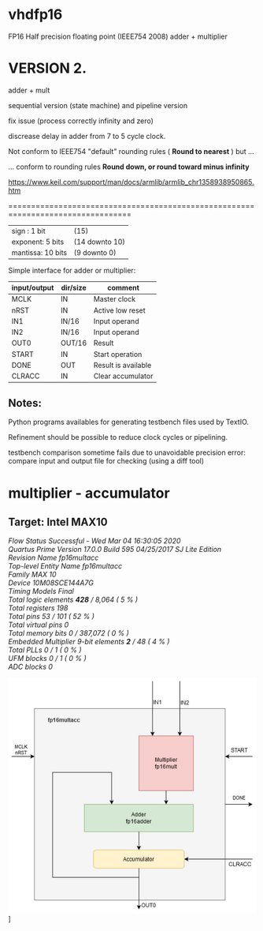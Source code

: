 # vhdfp16
FP16 Half precision floating point (IEEE754 2008) adder + multiplier

# VERSION 2.

adder + mult

sequential version (state machine) and pipeline version

fix issue (process correctly infinity and zero)

discrease delay in adder from 7 to 5 cycle clock.

Not conform to IEEE754 "default" rounding rules ( **Round to nearest** ) but ...

... conform to rounding rules **Round down, or round toward minus infinity**

https://www.keil.com/support/man/docs/armlib/armlib_chr1358938950865.htm

=================================================================================

|                   |                |
| ----------------- | -------------- |
| sign : 1 bit      |  (15)          |
| exponent: 5 bits  | (14 downto 10) |
| mantissa: 10 bits | (9 downto 0)   |

Simple interface for adder or multiplier:

| input/output |  dir/size | comment             |
| -------------| ---------- | ------------------- |
| MCLK | IN | Master clock |
| nRST | IN | Active low reset |
| IN1  | IN/16 | Input operand |
| IN2  | IN/16 | Input operand |
| OUT0 | OUT/16 | Result |
| START | IN | Start operation |
| DONE | OUT | Result is available |
| CLRACC | IN | Clear accumulator |

Notes: 
-----
Python programs availables for generating testbench files used by TextIO.

Refinement should be possible to reduce clock cycles or pipelining.

testbench comparison sometime fails due to unavoidable precision error:
compare input and output file for checking (using a diff tool)

# multiplier - accumulator 

Target: Intel MAX10 
-------------------

*Flow Status	Successful - Wed Mar 04 16:30:05 2020</br>*
*Quartus Prime Version	17.0.0 Build 595 04/25/2017 SJ Lite Edition</br>*
*Revision Name	fp16multacc</br>*
*Top-level Entity Name	fp16multacc</br>*
*Family	MAX 10</br>*
*Device	10M08SCE144A7G</br>*
*Timing Models	Final</br>*
*Total logic elements	__428__ / 8,064 ( 5 % )</br>*
*Total registers	198</br>*
*Total pins	53 / 101 ( 52 % )</br>*
*Total virtual pins	0</br>*
*Total memory bits	0 / 387,072 ( 0 % )</br>*
*Embedded Multiplier 9-bit elements	__2__ / 48 ( 4 % )</br>*
*Total PLLs	0 / 1 ( 0 % )</br>*
*UFM blocks	0 / 1 ( 0 % )</br>*
*ADC blocks	0</br>*

[<img src="https://raw.githubusercontent.com/tirfil/vhdfp16/master/IMAGE/fp16mulacc.jpg">](https://raw.githubusercontent.com/tirfil/vhdfp16/master/IMAGE/fp16mulacc.jpg)]

